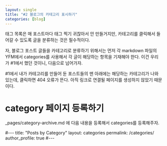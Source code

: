 ```yaml
---
layout: single
title: "#2 블로그의 카테고리 표시하기"
categories: [blog]
---
```


태그 목록은 매 포스트마다 태그 찍기 귀찮아서 안 만들거지만, 카테고리를 클릭해서 들어갈 수 있도록 글을 분류하는 것은 필수적이다.

자, 블로그 포스트 글들을 카테고리로 분류하기 위해서는 먼저 각 markdown 파일의 YFM에서 categories를 사용해서 각 글이 해당하는 항목을 기재해야 한다. 이건 우리가
#1에서 했던 것이니, 다음으로 넘어가자.

#1에서 내가 카테고리를 만들어 둔 포스트들의 맨 아래에는 해당하는 카테고리가 나와있는데, 클릭하면 404 오류가 뜬다. 아직 링크로 연결될 페이지를 생성하지 않았기 때문이다.

# category 페이지 등록하기
\_pages/category-archive.md 에 다음 내용을 등록해서 categories를 등록해주자.

#---
title: "Posts by Category"
layout: categories
permalink: /categories/
author_profile: true
#---
